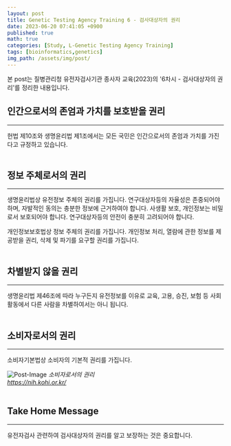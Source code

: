 ```yaml
---
layout: post
title: Genetic Testing Agency Training 6 - 검사대상자의 권리
date: 2023-06-20 07:41:05 +0900
published: true
math: true
categories: [Study, L-Genetic Testing Agency Training]
tags: [bioinformatics,genetics]
img_path: /assets/img/post/
---
```


본 post는 질병관리청 유전자검사기관 종사자 교육(2023)의 '6차시 - 검사대상자의 권리'를 정리한 내용입니다.


## 인간으로서의 존엄과 가치를 보호받을 권리
***

헌법 제10조와 생명윤리법 제1조에서는 모든 국민은 인간으로서의 존엄과 가치를 가진다고 규정하고 있습니다.
<br><br>


## 정보 주체로서의 권리
***

생명윤리법상 유전정보 주체의 권리를 가집니다. 연구대상자등의 자율성은 존중되어야 하며, 자발적인 동의는 충분한 정보에 근거하여야 합니다. 사생활 보호, 개인정보는 비밀로서 보호되어야 합니다. 연구대상자등의 안전이 충분히 고려되어야 합니다.

개인정보보호법상 정보 주체의 권리를 가집니다. 개인정보 처리, 열람에 관한 정보를 제공받을 권리, 삭제 및 파기를 요구할 권리를 가집니다.
<br><br>


## 차별받지 않을 권리
***

생명윤리법 제46조에 따라 누구든지 유전정보를 이유로 교육, 고용, 승진, 보험 등 사회활동에서 다른 사람을 차별하여서는 아니 됩니다.
<br><br>


## 소비자로서의 권리
***

소비자기본법상 소비자의 기본적 권리를 가집니다.

![Post-Image](GTAT23.png)
_소비자로서의 권리<br>
https://nih.kohi.or.kr/_
<br><br>


## Take Home Message
***
유전자검사 관련하여 검사대상자의 권리를 알고 보장하는 것은 중요합니다.